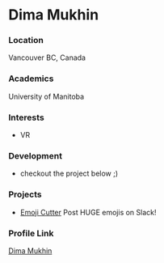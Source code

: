 # Dima Mukhin

### Location

Vancouver BC, Canada

### Academics

University of Manitoba

### Interests

- VR

### Development

- checkout the project below ;)

### Projects

- [Emoji Cutter](https://github.com/DimaMukhin/EmojiCutter) Post HUGE emojis on Slack!

### Profile Link

[Dima Mukhin](https://github.com/DimaMukhin)